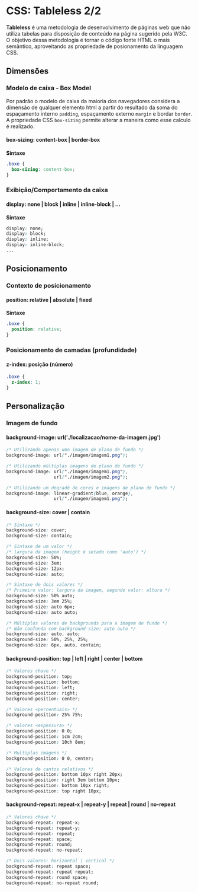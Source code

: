 # CSS: Tableless 2/2
**Tableless** é uma metodologia de desenvolvimento de páginas web que não utiliza tabelas para disposição de conteúdo na página sugerido pela W3C. 
O objetivo dessa metodologia é tornar o código fonte HTML o mais semântico, aproveitando as propriedade de posionamento da linguagem CSS.

## Dimensões
### Modelo de caixa - Box Model
Por padrão o modelo de caixa da maioria dos navegadores considera a dimensão de qualquer elemento html a partir do resultado da soma do espaçamento interno `padding`, espaçamento externo `margin` e bordar `border`. A propriedade CSS `box-sizing` permite alterar a maneira como esse calculo é realizado.
#### box-sizing: content-box | border-box
**Sintaxe**
``` css
.boxe {
  box-sizing: content-box; 
}
```
### Exibição/Comportamento da caixa
#### display: none | block | inline | inline-block | ...
**Sintaxe**
```css
display: none;
display: block;
display: inline;
display: inline-block;
...
```
####
## Posicionamento
### Contexto de posicionamento
#### position: relative | absolute | fixed
**Sintaxe**
``` css
.boxe {
  position: relative; 
}
```

### Posicionamento de camadas (profundidade)
#### z-index: posição (número)
``` css
.boxe {
  z-index: 1; 
}
```

## Personalização
### Imagem de fundo
#### background-image: url('./localizacao/nome-da-imagem.jpg')
```css
/* Utilizando apenas uma imagem de plano de fundo */
background-image: url("./imagem/imagem1.png");

/* Utilizando múltiplas imagens de plano de fundo */
background-image: url("./imagem/imagem1.png"),
                  url("./imagem/imagem2.png");

/* Utilizando um degradê de cores e imagens de plano de fundo */
background-image: linear-gradient(blue, orange),
                  url("./imagem/imagem1.png");
```

#### background-size: cover | contain
```css
/* Sintaxe */
background-size: cover;
background-size: contain;

/* Sintaxe de um valor */
/* largura da imagem (height é setado como 'auto') */
background-size: 50%;
background-size: 3em;
background-size: 12px;
background-size: auto;

/* Sintaxe de dois valores */
/* Primeiro valor: largura da imagem, segundo valor: altura */
background-size: 50% auto;
background-size: 3em 25%;
background-size: auto 6px;
background-size: auto auto;

/* Múltiplos valores de backgrounds para a imagem de fundo */
/* Não confunda com background-size: auto auto */
background-size: auto, auto;
background-size: 50%, 25%, 25%;
background-size: 6px, auto, contain;
```
#### background-position: top | left | right | center | bottom
```css
/* Valores chave */
background-position: top;
background-position: bottom;
background-position: left;
background-position: right;
background-position: center;

/* Valores <percentuais> */
background-position: 25% 75%;

/* valores <espessura> */
background-position: 0 0;
background-position: 1cm 2cm;
background-position: 10ch 8em;

/* Multiplas imagens */
background-position: 0 0, center;

/* Valores de cantos relativos */
background-position: bottom 10px right 20px;
background-position: right 3em bottom 10px;
background-position: bottom 10px right;
background-position: top right 10px;
```
#### background-repeat: repeat-x | repeat-y | repeat | round | no-repeat
```css
/* Valores chave */
background-repeat: repeat-x;
background-repeat: repeat-y;
background-repeat: repeat;
background-repeat: space;
background-repeat: round;
background-repeat: no-repeat;

/* Dois valores: horizontal | vertical */
background-repeat: repeat space;
background-repeat: repeat repeat;
background-repeat: round space;
background-repeat: no-repeat round;

```
